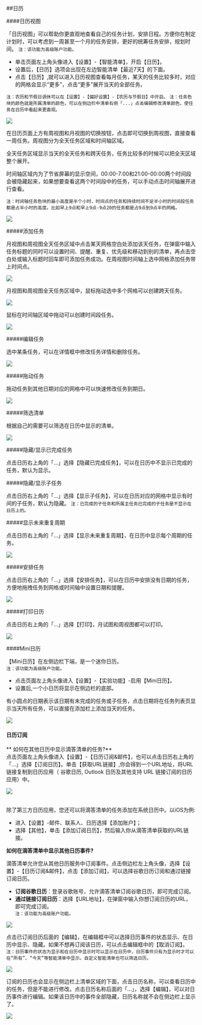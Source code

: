 ##日历

####日历视图

「日历视图」可以帮助你更直观地查看自己的任务计划，安排日程。方便你在制定计划时，可以考虑到一周甚至一个月的任务安排，更好的统筹任务安排，规划时间。
`注：该功能为高级账户功能。`

* 单击页面左上角头像进入【设置】-【智能清单】，开启【日历】。
* 设置后，【日历】选项会出现在左边智能清单【最近7天】的下面。
* 点击【日历】,就可以进入日历视图查看每月任务，某天的任务比较多时，对应的网格会显示“更多”，点击“更多”展开当天的全部任务。

`注：农历和节假日调休可以在【设置】-【偏好设置】-【农历与节假日】中开启。`
`注：任务色块的颜色就是所属清单的颜色，可以在侧边栏中清单右侧「...」点击编辑修改清单颜色，使任务在日历中看起来更直观。`

![](calendar/1.4.1.png)

在日历页面上方有周视图和月视图的切换按钮，点击即可切换到周视图，直接查看一周任务。周视图分为全天任务区域和时间轴区域。

全天任务区域显示当天的全天任务和跨天任务，任务比较多的时候可以把全天区域整个展开。

时间轴区域内为了节省屏幕的显示空间，00:00-7:00和21:00-00:00两个时间段会被隐藏起来，如果想要查看这两个时间段中的任务，可以手动点击时间轴展开进行查看。

`注：时间轴任务色块的最小高度是半个小时，时间点的任务和持续时间不足半小时的时间段任务都是占半小时的高度。比如早上9点和早上9点-9点20的任务都是占9点到9点半的网格。`

![](calendar/1.4.2.png)

#####添加任务

月视图和周视图全天任务区域中点击某天网格空白处添加该天任务，在弹窗中输入任务标题的同时可以设置时间、提醒、重复、优先级和移动到别的清单，再点击空白处或输入标题时回车即可添加任务成功。在周视图时间轴上选中网格添加任务带上时间点。

![](calendar/1.4.3.png)

月视图和周视图全天任务区域中，鼠标拖动选中多个网格可以创建跨天任务。

![](calendar/1.4.4.png)

鼠标在时间轴区域中拖动可以创建时间段任务。

![](calendar/1.4.5.png)

#####编辑任务

选中某条任务，可以在详情框中修改任务详情和删除任务。

![](calendar/1.4.6.png)

#####拖动任务

拖动任务到其他日期对应的网格中可以快速修改任务到期日。

![](calendar/1.4.7.png)

#####筛选清单

根据自己的需要可以筛选在日历中显示的清单。

![](calendar/1.4.8.png)

#####隐藏/显示已完成任务

点击日历右上角的「...」选择【隐藏已完成任务】，可以在日历中不显示已完成的任务，默认为显示。

#####隐藏/显示子任务

点击日历右上角的「...」选择【显示子任务】，可以在日历对应的网格中显示有时间的子任务，默认为隐藏。
`注：已完成的子任务和所属主任务已完成的子任务是不显示在日历上的。`

#####显示未来重复周期

点击日历右上角的「...」选择【显示未来重复周期】，在日历中显示每个周期的任务。

![](calendar/1.4.9.png)

#####安排任务

点击日历右上角的「...」选择【安排任务】，可以在日历中安排没有日期的任务，方便地拖拽任务到网格或时间轴中设置日期和提醒。

![](calendar/1.4.10.png)

#####打印日历

点击日历右上角的「...」选择【打印】，月试图和周视图都可以打印。

![](calendar/1.4.11.png)

####Mini日历

【Mini日历】在左侧边栏下端，是一个迷你日历。
<br>`注：该功能为高级账户功能。`
* 点击页面左上角头像进入【设置】-【实验功能】-启用【Mini日历】。
* 设置后,一个小日历将显示在侧边栏的底部。

有小圆点的日期表示该日期有未完成的任务或子任务，点击日期将在任务列表页显示当天所有任务，可以直接在添加栏上添加当天的任务。

![](calendar/1.4.12.png)

#### 日历订阅

** 如何在其他日历中显示滴答清单的任务?**
<br >点击页面左上角头像进入【设置】-【日历订阅&邮件】，也可以点击日历右上角的「...」选择【订阅日历】。单击【获取URL链接】,你会得到一个URL地址，将URL链接复制到日历应用（ 谷歌日历, Outlook 日历及其他支持 URL 链接订阅的日历应用）中。

![](calendar/1.4.13.png)

<br >除了第三方日历应用，您还可以将滴答清单的任务添加在系统日历中。以iOS为例:
* 进入【设置】-邮件、联系人、日历选择【添加账户】；
* 选择【其他】，单击【添加订阅日历】，然后输入你从滴答清单获取的URL链接。

**如何在滴答清单中显示其他日历事件?**

滴答清单允许您从其他日历服务中订阅事件。点击侧边栏左上角头像，选择【设置】-【日历订阅&邮件】，点击【添加订阅】，可以选择谷歌日历订阅和通过链接订阅日历。
* **订阅谷歌日历**：登录谷歌账号，允许滴答清单订阅谷歌日历，即可完成订阅。
* **通过链接订阅日历**：选择【URL地址】，在弹窗中输入你想订阅日历的URL，即可完成订阅。
<br>`注：该功能为高级账户功能。`

![](calendar/1.4.14.png)

点击已订阅日历后面的【编辑】，在编辑框中可以选择日历事件的状态显示、在日历中显示、隐藏。如果不想再订阅该日历，可以点击编辑框中的【取消订阅】。
`注：日历事件的状态为显示和在日历中显示时可以显示在日历中，日历事件只有为显示时才可以在“所有”、“今天”等智能清单中显示。自定义智能清单也可以筛选日历。`

![](calendar/1.4.15.png)

订阅的日历也会显示在侧边栏上清单区域的下面，点击日历名称，可以查看日历中的任务，但是不能进行修改。点击日历名称后面的「...」，选择【编辑】，可以对日历事件进行编辑。如果该日历中的事件全部隐藏，日历名称就不会在侧边栏上显示了。

![](calendar/1.4.16.png)


